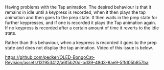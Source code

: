 Having problems with the Tap animation. The desired behaviour is that it remains in idle until a keypress is recorded, when it then plays the tap animation and then goes to the prep state.
It then waits in the prep state for further keypresses, and if one is recorded it plays the Tap animation again.
If no keypress is recorded after a certain amount of time it reverts to the idle state.

Rather than this behaviour, when a keypress is recorded it goes to the prep state and does not display the tap animation. Video of this issue is below.

https://github.com/pedker/OLED-BongoCat-Revision/assets/131953412/a6f5b20d-bd39-48d3-8ae9-5ffd05b857ba
